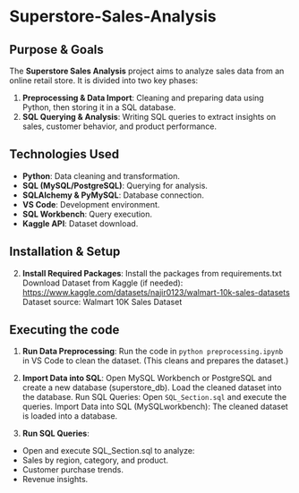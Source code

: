 # Superstore-Sales-Analysis

## Purpose & Goals
The **Superstore Sales Analysis** project aims to analyze sales data from an online retail store. It is divided into two key phases:
1. **Preprocessing & Data Import**: Cleaning and preparing data using Python, then storing it in a SQL database.
2. **SQL Querying & Analysis**: Writing SQL queries to extract insights on sales, customer behavior, and product performance.

## Technologies Used
- **Python**: Data cleaning and transformation.
- **SQL (MySQL/PostgreSQL)**: Querying for analysis.
- **SQLAlchemy & PyMySQL**: Database connection.
- **VS Code**: Development environment.
- **SQL Workbench**: Query execution.
- **Kaggle API**: Dataset download.

## Installation & Setup

2. **Install Required Packages**:
Install the packages from requirements.txt
Download Dataset from Kaggle (if needed): https://www.kaggle.com/datasets/najir0123/walmart-10k-sales-datasets
Dataset source: Walmart 10K Sales Dataset

## Executing the code
1. **Run Data Preprocessing**:
Run the code in `python preprocessing.ipynb` in VS Code to clean the dataset.
(This cleans and prepares the dataset.)

2. **Import Data into SQL**:
Open MySQL Workbench or PostgreSQL and create a new database (superstore_db).
Load the cleaned dataset into the database.
Run SQL Queries:
Open `SQL_Section.sql` and execute the queries.
Import Data into SQL (MySQLworkbench):
The cleaned dataset is loaded into a database.

3. **Run SQL Queries**:
- Open and execute SQL_Section.sql to analyze:
- Sales by region, category, and product.
- Customer purchase trends.
- Revenue insights.
